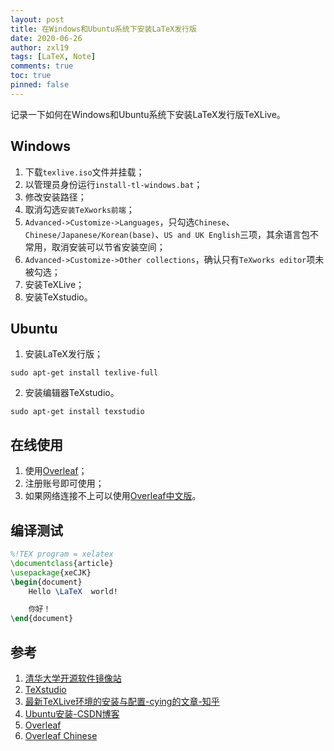 ```yaml
---
layout: post
title: 在Windows和Ubuntu系统下安装LaTeX发行版
date: 2020-06-26
author: zxl19
tags: [LaTeX, Note]
comments: true
toc: true
pinned: false
---
```


记录一下如何在Windows和Ubuntu系统下安装LaTeX发行版TeXLive。

<!-- more -->

## Windows

1. 下载`texlive.iso`文件并挂载；
2. 以管理员身份运行`install-tl-windows.bat`；
3. 修改安装路径；
4. 取消勾选`安装TeXworks前端`；
5. `Advanced->Customize->Languages`，只勾选`Chinese`、`Chinese/Japanese/Korean(base)`、`US and UK English`三项，其余语言包不常用，取消安装可以节省安装空间；
6. `Advanced->Customize->Other collections`，确认只有`TeXworks editor`项未被勾选；
7. 安装TeXLive；
8. 安装TeXstudio。

## Ubuntu

1. 安装LaTeX发行版；

```shell
sudo apt-get install texlive-full
```

2. 安装编辑器TeXstudio。

```shell
sudo apt-get install texstudio
```

## 在线使用

1. 使用[Overleaf](https://www.overleaf.com)；
2. 注册账号即可使用；
3. 如果网络连接不上可以使用[Overleaf中文版](https://cn.overleaf.com)。

## 编译测试

```latex
%!TEX program = xelatex
\documentclass{article}
\usepackage{xeCJK}
\begin{document}
    Hello \LaTeX  world!

    你好！
\end{document}
```

## 参考

1. [清华大学开源软件镜像站](https://mirrors.tuna.tsinghua.edu.cn/CTAN/systems/texlive/Images/)
2. [TeXstudio](http://texstudio.sourceforge.net/)
3. [最新TeXLive环境的安装与配置-cying的文章-知乎](https://zhuanlan.zhihu.com/p/41855480)
4. [Ubuntu安装-CSDN博客](https://blog.csdn.net/qq_41814939/article/details/82288145)
5. [Overleaf](https://www.overleaf.com)
6. [Overleaf Chinese](https://cn.overleaf.com)
